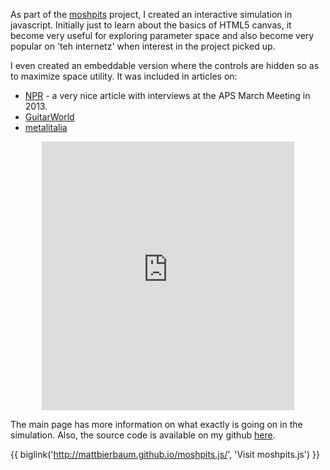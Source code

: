 As part of the
[moshpits](http://hey.runat.me/pages/science/moshpits_project.html) project, I
created an interactive simulation in javascript.  Initially just to learn about
the basics of HTML5 canvas, it become very useful for exploring parameter space
and also become very popular on 'teh internetz' when interest in the project
picked up.

I even created an embeddable version where the controls are hidden so as to 
maximize space utility.  It was included in articles on:

 * [NPR](http://www.npr.org/2013/03/22/174962714/mosh-pit-math-physicists-analyze-rowdy-crowd) - 
   a very nice article with interviews at the APS March Meeting in 2013.
 * [GuitarWorld](http://www.guitarworld.com/physicists-music-fans-mosh-pits-follow-same-logic-gas-particles)
 * [metalitalia](http://metalitalia.com/articolo/la-legge-fisica-che-regolamenta-il-mosh-pit/)

<iframe style='margin-left: auto; margin-right: auto; display: block;' src='http://mattbierbaum.github.com/moshpits.js/embed' width='404' height='430' scrolling='no' frameborder='0'></iframe>

The main page has more information on what exactly is going on in the
simulation.  Also, the source code is available on my github
[here](https://github.com/mattbierbaum/moshpits.js).

{{ biglink('http://mattbierbaum.github.io/moshpits.js/', 'Visit moshpits.js') }}


